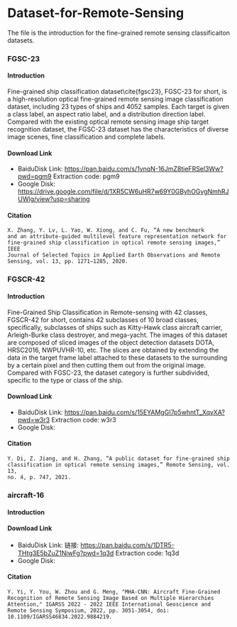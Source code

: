 # Dataset-for-Remote-Sensing

The file is the introduction for the fine-grained remote sensing classificaiton datasets.

### FGSC-23
#### Introduction
Fine-grained ship classification dataset\cite{fgsc23}, FGSC-23 for short, is a high-resolution optical fine-grained remote sensing image classification dataset, including 23 types of ships and 4052 samples. Each target is given a class label, an aspect ratio label, and a distribution direction label. Compared with the existing optical remote sensing image ship target recognition dataset, the FGSC-23 dataset has the characteristics of diverse image scenes, fine classification and complete labels.

#### Download Link

- BaiduDisk Link: https://pan.baidu.com/s/1vnqN-16JmZ8tieFRSel3Ww?pwd=pgm9 Extraction code: pgm9
- Google Disk: https://drive.google.com/file/d/1XR5CW6uHR7w69Y0GByhOGvgNmhRJUWlg/view?usp=sharing

#### Citation
```
X. Zhang, Y. Lv, L. Yao, W. Xiong, and C. Fu, “A new benchmark
and an attribute-guided multilevel feature representation network for
fine-grained ship classification in optical remote sensing images,” IEEE
Journal of Selected Topics in Applied Earth Observations and Remote
Sensing, vol. 13, pp. 1271–1285, 2020.
```

### FGSCR-42

#### Introduction
Fine-Grained Ship Classification in Remote-sensing with 42 classes, FGSCR-42 for short, contains 42 subclasses of 10 broad classes, specifically, subclasses of ships such as Kitty-Hawk class aircraft carrier, Arleigh-Burke class destroyer, and mega-yacht. The images of this dataset are composed of sliced images of the object detection datasets DOTA, HRSC2016, NWPUVHR-10, etc. The slices are obtained by extending the data in the target frame label attached to these datasets to the surrounding by a certain pixel and then cutting them out from the original image. Compared with FGSC-23, the dataset category is further subdivided, specific to the type or class of the ship.

#### Download Link

- BaiduDisk Link: https://pan.baidu.com/s/15EYAMgGI7p5whntT_XqyXA?pwd=w3r3 Extraction code: w3r3
- Google Disk: 

#### Citation
```
Y. Di, Z. Jiang, and H. Zhang, “A public dataset for fine-grained ship
classification in optical remote sensing images,” Remote Sensing, vol. 13,
no. 4, p. 747, 2021.
```

### aircraft-16
#### Introduction

#### Download Link

- BaiduDisk Link: 链接: https://pan.baidu.com/s/1DTR5-THtg3E5bZuZ1NiwFg?pwd=1q3d Extraction code: 1q3d
- Google Disk: 

#### Citation

```
Y. Yi, Y. You, W. Zhou and G. Meng, "MHA-CNN: Aircraft Fine-Grained Recognition of Remote Sensing Image Based on Multiple Hierarchies Attention," IGARSS 2022 - 2022 IEEE International Geoscience and Remote Sensing Symposium, 2022, pp. 3051-3054, doi: 10.1109/IGARSS46834.2022.9884219.
```
